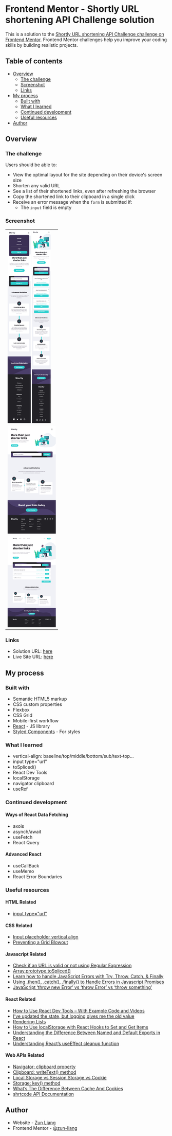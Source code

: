 # Frontend Mentor - Shortly URL shortening API Challenge solution

This is a solution to the [Shortly URL shortening API Challenge challenge on Frontend Mentor](https://www.frontendmentor.io/challenges/url-shortening-api-landing-page-2ce3ob-G). Frontend Mentor challenges help you improve your coding skills by building realistic projects. 

## Table of contents

- [Overview](#overview)
  - [The challenge](#the-challenge)
  - [Screenshot](#screenshot)
  - [Links](#links)
- [My process](#my-process)
  - [Built with](#built-with)
  - [What I learned](#what-i-learned)
  - [Continued development](#continued-development)
  - [Useful resources](#useful-resources)
- [Author](#author)


## Overview

### The challenge

Users should be able to:

- View the optimal layout for the site depending on their device's screen size
- Shorten any valid URL
- See a list of their shortened links, even after refreshing the browser
- Copy the shortened link to their clipboard in a single click
- Receive an error message when the `form` is submitted if:
  - The `input` field is empty

### Screenshot
<table>
  <tr>
    <td>
      <img src="./public/screenshots/screenshot-mobile-menu.png" alt="screenshot mobile menu" style="height: 600px" />
      <img src="./public/screenshots/screenshot-mobile-active.png" alt="screenshot mobile active" style="height: 600px" />
    </td>
  </tr>
  <tr>
    <td>
      <img src="./public//screenshots/screenshot-desktop-default.png" alt="screenshot desktop default" style="width: 150px" />
    </td>
  </tr>
  <tr>
    <td>
    <img src="./public/screenshots/screenshot-desktop-active.png" alt="screenshot desktop active" style="width: 150px" />
    </td>
  </tr>
</table>



### Links

- Solution URL: [here](https://your-solution-url.com)
- Live Site URL: [here](https://zun-liang.github.io/url-shortening-api/)

## My process

### Built with

- Semantic HTML5 markup
- CSS custom properties
- Flexbox
- CSS Grid
- Mobile-first workflow
- [React](https://reactjs.org/) - JS library
- [Styled Components](https://styled-components.com/) - For styles


### What I learned

- vertical-align: baseline/top/middle/bottom/sub/text-top...
- input type="url"
- toSpliced()
- React Dev Tools
- localStorage
- navigator clipboard
- useRef

### Continued development

#### Ways of React Data Fetching
- axois
- asynch/await
- useFetch
- React Query

#### Advanced React
- useCallBack
- useMemo
- React Error Boundaries

### Useful resources
#### HTML Related
- [input type="url"](https://developer.mozilla.org/en-US/docs/Web/HTML/Element/input/url)

#### CSS Related
- [Input placeholder vertical align](https://stackoverflow.com/questions/38854712/input-placeholder-vertical-align)
- [Preventing a Grid Blowout](https://css-tricks.com/preventing-a-grid-blowout/)

#### Javascript Related
- [Check if an URL is valid or not using Regular Expression](https://www.geeksforgeeks.org/check-if-an-url-is-valid-or-not-using-regular-expression/)
- [Array.prototype.toSpliced()](https://developer.mozilla.org/en-US/docs/Web/JavaScript/Reference/Global_Objects/Array/toSpliced)
- [Learn how to handle JavaScript Errors with Try, Throw, Catch, & Finally](https://codeburst.io/learn-how-to-handle-javascript-errors-with-try-throw-catch-finally-83b4f9ef8c6f)
- [Using .then(), .catch(), .finally() to Handle Errors in Javascript Promises](https://lucymarmitchell.medium.com/using-then-catch-finally-to-handle-errors-in-javascript-promises-6de92bce3afc)
- [JavaScript ‘throw new Error’ vs ‘throw Error’ vs ‘throw something’](https://www.codingem.com/javascript-throw-new-error-vs-throw-error/)


#### React Related
- [How to Use React Dev Tools – With Example Code and Videos](https://www.freecodecamp.org/news/how-to-use-react-dev-tools/)
- [I’ve updated the state, but logging gives me the old value](https://react.dev/reference/react/useState#ive-updated-the-state-but-logging-gives-me-the-old-value)
- [Rendering Lists](https://react.dev/learn/rendering-lists)
- [How to Use localStorage with React Hooks to Set and Get Items](https://www.freecodecamp.org/news/how-to-use-localstorage-with-react-hooks-to-set-and-get-items/)
- [Understanding the Difference Between Named and Default Exports in React](https://betterprogramming.pub/understanding-the-difference-between-named-and-default-exports-in-react-2d253ca9fc22)
- [Understanding React’s useEffect cleanup function](https://blog.logrocket.com/understanding-react-useeffect-cleanup-function/)

#### Web APIs Related
- [Navigator: clipboard property](https://developer.mozilla.org/en-US/docs/Web/API/Navigator/clipboard)
- [Clipboard: writeText() method](https://developer.mozilla.org/en-US/docs/Web/API/Clipboard/writeText)
- [Local Storage vs Session Storage vs Cookie](https://www.xenonstack.com/insights/local-vs-session-storage-vs-cookie)
- [Storage: key() method](https://developer.mozilla.org/en-US/docs/Web/API/Storage/key)
- [What’s The Difference Between Cache And Cookies](https://medium.com/techblogout/whats-the-difference-between-cache-and-cookies-53e7f4f094bb)
- [shrtcode API Documentation](https://shrtco.de/docs)


## Author

- Website - [Zun Liang](https://zun-liang.github.io/)
- Frontend Mentor - [@zun-liang](https://www.frontendmentor.io/profile/zun-liang)


